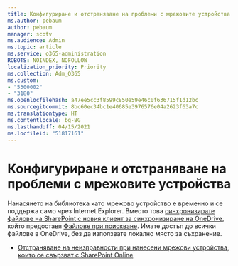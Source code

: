```yaml
---
title: Конфигуриране и отстраняване на проблеми с мрежовите устройства
ms.author: pebaum
author: pebaum
manager: scotv
ms.audience: Admin
ms.topic: article
ms.service: o365-administration
ROBOTS: NOINDEX, NOFOLLOW
localization_priority: Priority
ms.collection: Adm_O365
ms.custom:
- "5300002"
- "3180"
ms.openlocfilehash: a47ee5cc3f8599c850e59e46c0f636715f1d12bc
ms.sourcegitcommit: 8bc60ec34bc1e40685e3976576e04a2623f63a7c
ms.translationtype: HT
ms.contentlocale: bg-BG
ms.lasthandoff: 04/15/2021
ms.locfileid: "51817161"
---
```

# <a name="configure-and-troubleshoot-mapped-network-drives"></a>Конфигуриране и отстраняване на проблеми с мрежовите устройства

Нанасянето на библиотека като мрежово устройство е временно и се поддържа само чрез Internet Explorer. Вместо това [синхронизирате файлове на SharePoint с новия клиент за синхронизиране на OneDrive](https://support.office.com/article/6de9ede8-5b6e-4503-80b2-6190f3354a88), който предоставя [Файлове при поискване](https://support.office.com/article/0e6860d3-d9f3-4971-b321-7092438fb38e). Имате достъп до всички файлове в OneDrive, без да използвате локално място за съхранение.

- [Отстраняване на неизправности при нанесени мрежови устройства, които се свързват с SharePoint Online](https://docs.microsoft.com/sharepoint/support/administration/troubleshoot-mapped-network-drives)
